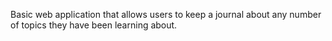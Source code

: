 Basic web application that allows users to keep a journal about any number of topics they have been learning about.
